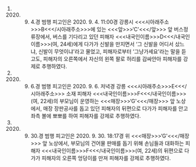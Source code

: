 1. 2020. 9. 4.경 범행
피고인은 2020. 9. 4. 11:00경 강릉시 <<<시아래주소>>>B<<</시아래주소>>>에 있는 <<<앞>>>‘C'<<</앞>>> 앞 버스정류장에서, 버스를 기다리고 있던 피해자 <<<내국인이름>>>D<<</내국인이름>>>(여, 24세)에게 다가가 신발을 만지면서 ‘그 신발을 어디서 샀느냐, 신발이 무엇이냐'라고 물었고, 피해자로부터 ‘그냥가세요'라는 말을 듣고도, 피해자의 오른쪽에서 자신의 왼쪽 팔로 허리를 감싸안아 피해자를 강제로 추행하였다.
2. 2020. 9. 6.경 범행
피고인은 2020. 9. 6. 저녁경 강릉 <<<시아래주소>>>E<<</시아래주소>>> 소재 피해자 <<<내국인이름>>>F<<</내국인이름>>>(여, 22세)의 부모님이 운영하는 <<<매장>>>‘G'<<</매장>>> 앞 노상에서, 매장 장판공사를 돕고 있던 피해자의 뒤편으로 다가가 피해자를 안고 좌측 볼에 뽀뽀를 하여 피해자를 강제로 추행하였다.
3. 2020. 9. 30.경 범행
피고인은 2020. 9. 30. 18:17경 위 <<<매장>>>‘G'<<</매장>>> 앞 노상에서, 부모님의 건어물 판매를 돕기 위해 손님들과 대화하는 피해자 <<<내국인이름>>>F<<</내국인이름>>>(여, 22세)의 뒤편으로 다가가 피해자의 오른쪽 엉덩이를 만져 피해자를 강제로 추행하였다.